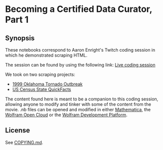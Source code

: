 # Becoming a Certified Data Curator, Part 1

## Synopsis

These notebooks correspond to Aaron Enright's Twitch coding session in which he demonstrated scraping HTML.

The session can be found by using the following link:
[Live coding session](https://www.twitch.tv/videos/153602347)

We took on two scraping projects:
* [1999 Oklahoma Tornado Outbreak](1999_OK_tornado_outbreak)
* [US Census State QuickFacts](us_state_quick_facts)

The content found here is meant to be a companion to this coding session, allowing anyone to modify and tinker with some of the content from the movie. .nb files can be opened and modified in either [Mathematica](https://www.wolfram.com/mathematica/), the [Wolfram Open Cloud](https://www.open.wolframcloud.com/) or the [Wolfram Development Platform](https://www.wolfram.com/development-platform/).

## License
See [COPYING.md](../COPYING.md).
